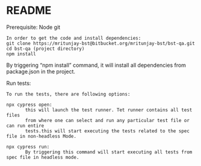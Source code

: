 # README #

Prerequisite:
Node
git

	In order to get the code and install dependencies:
	git clone https://mritunjay-bst@bitbucket.org/mritunjay-bst/bst-qa.git
	cd bst-qa (project directory)
	npm install

By triggering “npm install” command, it will install all dependencies from package.json in the project.

Run tests:

	To run the tests, there are following options:
	
	npx cypress open: 
		   this will launch the test runner. Tet runner contains all test files  
           from where one can select and run any particular test file or can run entire 
           tests.this will start executing the tests related to the spec file in non-headless Mode.
		   
	npx cypress run:
	       By triggering this command will start executing all tests from spec file in headless mode.


	
